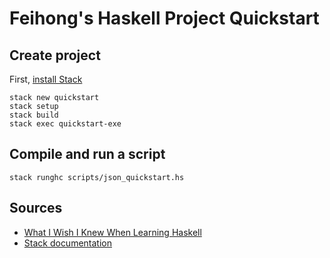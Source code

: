 # Feihong's Haskell Project Quickstart

## Create project

First, [install Stack](https://github.com/feihong/haskell-quickstart#installation)

```
stack new quickstart
stack setup
stack build
stack exec quickstart-exe
```

## Compile and run a script

`stack runghc scripts/json_quickstart.hs`

## Sources

- [What I Wish I Knew When Learning Haskell](http://dev.stephendiehl.com/hask/)
- [Stack documentation](https://docs.haskellstack.org/en/stable/README/)

